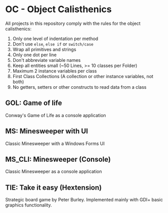 # OC - Object Calisthenics

All projects in this repository comply with the rules for the object calisthenics:
1. Only one level of indentation per method
2. Don’t use `else`, `else if` or `switch/case`
3. Wrap all primitives and strings
4. Only one dot per line
5. Don't abbreviate variable names
6. Keep all entities small (~50 Lines, >= 10 classes per Folder)
7. Maximum 2 instance variables per class
8. First Class Collections (A collection or other instance variables, not both)
9. No getters, setters or other constructs to read data from a class

## GOL: Game of life

Conway's Game of Life as a console application

## MS: Minesweeper with UI

Classic Minesweeper with a Windows Forms UI

## MS_CLI: Minesweeper (Console)

Classic Minesweeper as a console application

## TIE: Take it easy (Hextension)

Strategic board game by Peter Burley. Implemented mainly with GDI+ basic graphics functionality.